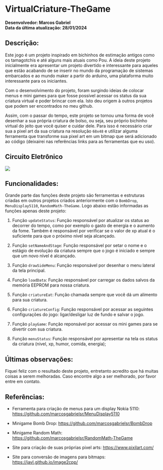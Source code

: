 # VirtualCriature-TheGame

**Desenvolvedor: Marcos Gabriel** <br>
**Data da última atualização: 28/01/2024**

## Descrição:
Este jogo é um projeto inspirado em bichinhos de estimação antigos como os tamagotchis e até alguns mais atuais como Pou. A ideia deste projeto inicialmente era apresentar um projeto divertido e interessante para aqueles que estão acabando de se inserir no mundo da programação de sistemas embarcados e ao mundo maker a partir do arduino, uma plataforma muito interessante para os iniciantes.

Com o desenvolvimento do projeto, foram surgindo ideias de colocar menus e mini games para que fosse possível acessar os status da sua criatura virtual e poder brincar com ela. Isto deu origem à outros projetos que podem ser encontrados no meu github.

Assim, com o passar do tempo, este projeto se tornou uma forma de você desenhar a sua própria criatura de bolso, ou seja, seu próprio bichinho virtual do jeito que você quiser e cuidar dele. Para isso é necessário criar sua a pixel art da sua criatura na resolução `68x48` e utilizar alguma ferramenta que transforme sua pixel art em um bitmap que será adicionado ao código (deixairei nas referências links para as ferramentas que eu uso).

## Circuito Eletrônico
<img src="https://cdn.discordapp.com/attachments/1153711382336909332/1163203943237689404/image.png?ex=653eb917&is=652c4417&hm=aafb61461d30b2c1abee0a6c10e71c59c9cdcf73e34c3c1c1630b3395ad9d880&" />

## Funcionalidades:
Grande parte das funções deste projeto são ferramentas e estruturas criadas em outros projetos criados anteriormente com o `BombDrop`, `MenuDisplay5110`, `RandomMath-TheGame`. Logo abaixo estão informadas as funções apenas deste projeto:

1. Função `updateStatus`:
Função responsável por atualizar os status ao decorrer do tempo, como por exemplo o gasto de energia e o aumento da fome. Também é responsável por verificar se o valor de xp atual é o suficiente para que o próximo nível seja alcançado.

2. Função `setNameAndStage`:
Função responsável por setar o nome e o estágio de evolução da criatura sempre que o jogo é iniciado e sempre que um novo nível é alcançado.

3. Função `drawSideMenu`:
Função responsável por desenhar o menu lateral da tela principal.

4. Função `loadData`:
Função responsável por carregar os dados salvos da memória EEPROM para nossa criatura.

5. Função `criatureEat`:
Função chamada sempre que você dá um alimento para sua criatura.

6. Função `criatureConfig`:
Função responsável por acessar as seguintes configurações do jogo: ligar/desligar luz de fundo e salvar o jogo.

7. Função `playGame`:
Função reponsável por acessar os mini games para se divertir com sua criatura.

8. Função `menuStatus`:
Função responsável por apresentar na tela os status da criatura (nivel, xp, humor, comida, energia);

## Últimas observações:
Fiquei feliz com o resultado deste projeto, entretanto acredito que há muitas coisas a serem melhoradas. Caso encontre algo a ser melhorado, por favor entre em contato.

## Referências:

- Ferramenta para criação de menus para um display Nokia 5110: https://github.com/marcosgabrielsr/MenuDisplay5110

- Minigame Bomb Drop: https://github.com/marcosgabrielsr/BombDrop

- Minigame Random Math: https://github.com/marcosgabrielsr/RandomMath-TheGame

- Site para criação de suas próprias pixel arts: https://www.pixilart.com/

- Site para conversão de imagens para bitmaps: https://javl.github.io/image2cpp/